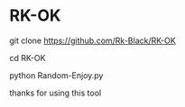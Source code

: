 # RK-OK

git clone https://github.com/Rk-Black/RK-OK

cd RK-OK

python Random-Enjoy.py

thanks for using this tool
